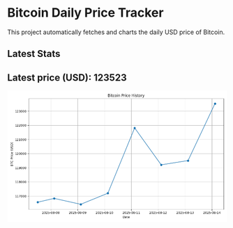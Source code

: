 # Bitcoin Daily Price Tracker

This project automatically fetches and charts the daily USD price of Bitcoin.

## Latest Stats

## Latest price (USD): <!--BTC_PRICE-->123523<!--/BTC_PRICE-->

![BTC Historical Chart](btc_price_history.png)
